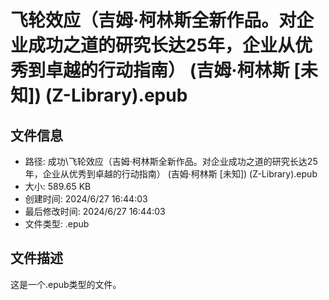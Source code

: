 ﻿# 飞轮效应（吉姆·柯林斯全新作品。对企业成功之道的研究长达25年，企业从优秀到卓越的行动指南） (吉姆·柯林斯 [未知]) (Z-Library).epub

## 文件信息
- 路径: 成功\飞轮效应（吉姆·柯林斯全新作品。对企业成功之道的研究长达25年，企业从优秀到卓越的行动指南） (吉姆·柯林斯 [未知]) (Z-Library).epub
- 大小: 589.65 KB
- 创建时间: 2024/6/27 16:44:03
- 最后修改时间: 2024/6/27 16:44:03
- 文件类型: .epub

## 文件描述
这是一个.epub类型的文件。

